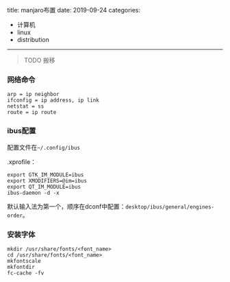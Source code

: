 title: manjaro布置
date: 2019-09-24
categories:
- 计算机
- linux
- distribution




---

> TODO 搬移



### 网络命令

```
arp = ip neighbor
ifconfig = ip address, ip link
netstat = ss
route = ip route
```

### ibus配置

配置文件在`~/.config/ibus`

.xprofile：
```
export GTK_IM_MODULE=ibus
export XMODIFIERS=@im=ibus
export QT_IM_MODULE=ibus
ibus-daemon -d -x
```

默认输入法为第一个，顺序在dconf中配置：`desktop/ibus/general/engines-order`。

### 安装字体



```
mkdir /usr/share/fonts/<font_name>
cd /usr/share/fonts/<font_name>
mkfontscale
mkfontdir
fc-cache -fv
```

